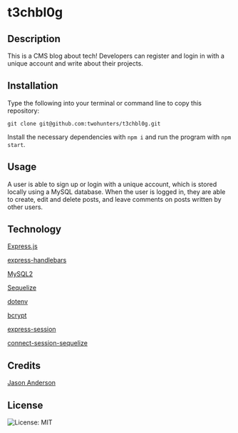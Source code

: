 # t3chbl0g


## Description

This is a CMS blog about tech! Developers can register and login in with a unique account and write about their projects.


## Installation

Type the following into your terminal or command line to copy this repository:

`git clone git@github.com:twohunters/t3chbl0g.git`

Install the necessary dependencies with `npm i` and run the program with `npm start`.


## Usage

A user is able to sign up or login with a unique account, which is stored locally using a MySQL database. When the user is logged in, they are able to create, edit and delete posts, and leave comments on posts written by other users.


## Technology

[Express.js](https://expressjs.com/)

[express-handlebars](https://www.npmjs.com/package/express-handlebars)

[MySQL2](https://www.npmjs.com/package/mysql2)

[Sequelize](https://www.npmjs.com/package/sequelize)

[dotenv](https://www.npmjs.com/package/dotenv)

[bcrypt](https://www.npmjs.com/package/bcrypt)

[express-session](https://www.npmjs.com/package/express-session)

[connect-session-sequelize](https://www.npmjs.com/package/connect-session-sequelize)


## Credits

[Jason Anderson](https://github.com/twohunters)


## License

![License: MIT](https://img.shields.io/badge/License-MIT-yellow.svg)